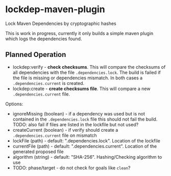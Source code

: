 lockdep-maven-plugin
====================

Lock Maven Dependencies by cryptographic hashes

This is work in progress, currently it only builds a
simple maven plugin which logs the dependencies found.

Planned Operation
------------------

* lockdep:verify - **check checksums**.
This will compare the checksums of all dependencies with the file
`.dependencies.lock`. The build is failed if the file is missing
or dependencies mismatch. In both cases a `.dependencies.current`
is created.
* lockdep:create - **create checksums file**. This will compare
a new `.dependencies.current` file.

Options:

* ignoreMissing (boolean) - if a dependency was used but is not contained in the `.dependencies.lock` file this should not fail the build. TODO: also fail if files are listed in the lockfile but not used?
* createCurrent (boolean) - if verify should create a `.dependencies.current` file on mismatch
* lockFile (path) - default: ".dependencies.lock". Location of the lockfile
* currentFile (path) - default: ".dependencies.current". Location of the generated proposed file
* algorithm (string) - default: "SHA-256". Hashing/Checking algorithm to use
* TODO: phase/target - do not check for goals like `clean`?


